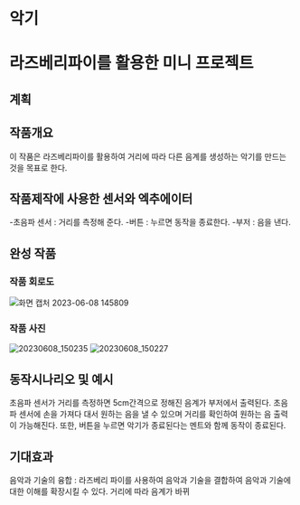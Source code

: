 # 악기
# 라즈베리파이를 활용한 미니 프로젝트

## 계획

## 작품개요
이 작품은 라즈베리파이를 활용하여 거리에 따라 다른 음계를 생성하는 악기를 만드는 것을 목표로 한다.
## 작품제작에 사용한 센서와 엑추에이터
-초음파 센서 : 거리를 측정해 준다.
-버튼 : 누르면 동작을 종료한다.
-부저 : 음을 낸다.
## 완성 작품

### 작품 회로도
![화면 캡처 2023-06-08 145809](https://github.com/snsnskssk/music-project/assets/131340991/bbc304f0-627a-4fec-be7c-61f66e1556c2)
### 작품 사진
![20230608_150235](https://github.com/snsnskssk/music-project/assets/131340991/5ba4412a-6b82-4de4-b23a-f9365b85519e)
![20230608_150227](https://github.com/snsnskssk/music-project/assets/131340991/a857eb93-9187-4e25-b582-62adca5b0a64)

## 동작시나리오 및 예시
초음파 센서가 거리를 측정하면 5cm간격으로 정해진 음계가 부저에서 출력된다.
초음파 센서에 손을 가져다 대서 원하는 음을 낼 수 있으며 거리를 확인하여 원하는 음 출력이 가능해진다.
또한, 버튼을 누르면 악기가 종료된다는 멘트와 함께 동작이 종료된다.
## 기대효과
음악과 기술의 융합 : 라즈베리 파이를 사용하여 음악과 기술을 결합하여 음악과 기술에 대한 이해를 확장시킬 수 있다.
거리에 따라 음계가 바뀌
